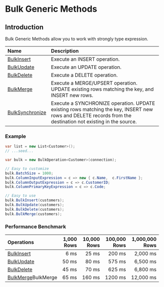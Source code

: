 # Bulk Generic Methods

## Introduction
Bulk Generic Methods allow you to work with strongly type expression.

| Name      | Description |
| :-------------- | :------------- |
| <a href="/bulk-insert" target="_blank">BulkInsert</a>      | Execute an INSERT operation. |
| <a href="/bulk-update" target="_blank">BulkUpdate</a>      | Execute an UPDATE operation. |
| <a href="/bulk-delete" target="_blank">BulkDelete</a>      | Execute a DELETE operation. |
| <a href="/bulk-merge" target="_blank">BulkMerge</a>       | Execute a MERGE/UPSERT operation. UPDATE existing rows matching the key, and INSERT new rows. |
| <a href="/bulk-synchronize" target="_blank">BulkSynchronize</a> | Execute a SYNCHRONIZE operation. UPDATE existing rows matching the key, INSERT new rows and DELETE records from the destination not existing in the source.</a> |

### Example

```csharp
var list = new List<Customer>();
// ...seed...

var bulk = new BulkOperation<Customer>(connection);

// Easy to customize
bulk.BatchSize = 1000;
bulk.ColumnInputExpression = c => new { c.Name,  c.FirstName };
bulk.ColumnOutputExpression = c => c.CustomerID;
bulk.ColumnPrimaryKeyExpression = c => c.Code;

// Easy to use
bulk.BulkInsert(customers);
bulk.BulkUpdate(customers);
bulk.BulkDelete(customers);
bulk.BulkMerge(customers);

```

### Performance Benchmark

| Operations      | 1,000 Rows     | 10,000 Rows    | 100,000 Rows   | 1,000,000 Rows |
| :-------------- | -------------: | -------------: | -------------: | -------------: |
| <a href="/bulk-insert" target="_blank">BulkInsert</a>      | 6 ms           | 25 ms          | 200 ms         | 2,000 ms       |
| <a href="/bulk-update" target="_blank">BulkUpdate</a>      | 50 ms          | 80 ms          | 575 ms         | 6,500 ms       |
| <a href="/bulk-delete" target="_blank">BulkDelete</a>      | 45 ms          | 70 ms          | 625 ms         | 6,800 ms       |
| <a href="/bulk-merge" target="_blank">BulkMerge</a>BulkMerge       | 65 ms          | 160 ms         | 1200 ms        | 12,000 ms      |

